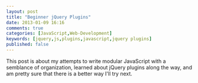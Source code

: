 ```yaml
---
layout: post
title: "Beginner jQuery Plugins"
date: 2013-01-09 16:16
comments: true
categories: [JavaScript,Web-Development]
keywords: [jquery,js,plugins,javascript,jquery plugins]
published: false
---
```


This post is about my attempts to write modular JavaScript with a semblance of organization, learned about jQuery plugins along the way, and am pretty sure that there is a better way I'll try next.